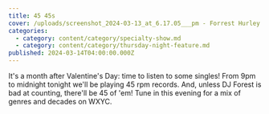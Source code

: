 ```yaml
---
title: 45 45s
cover: /uploads/screenshot_2024-03-13_at_6.17.05___pm - Forrest Hurley.png
categories:
  - category: content/category/specialty-show.md
  - category: content/category/thursday-night-feature.md
published: 2024-03-14T04:00:00.000Z
---
```


It's a month after Valentine's Day: time to listen to some singles! From 9pm to midnight tonight we'll be playing 45 rpm records. And, unless DJ Forest is bad at counting, there'll be 45 of 'em! Tune in this evening for a mix of genres and decades on WXYC. 
